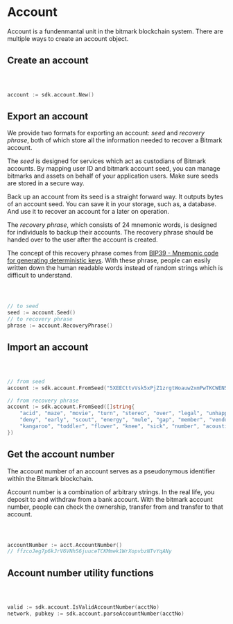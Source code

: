 # Account

Account is a fundenmantal unit in the bitmark blockchain system. There are multiple ways to create an account object.

## Create an account

```javascript
```

```swift
```

```java
```

```go
account := sdk.account.New()
```

## Export an account

We provide two formats for exporting an account: *seed* and *recovery phrase*, both of which store all the information needed to recover a Bitmark account.

The *seed* is designed for services which act as custodians of Bitmark accounts. By mapping user ID and bitmark account seed, you can manage bitmarks and assets on behalf of your application users. Make sure seeds are stored in a secure way.

Back up an account from its seed is a straight forward way. It outputs bytes of an account seed. You can save it in your storage, such as, a database. And use it to recover an account for a later on operation.

The *recovery phrase*, which consists of 24 mnemonic words, is designed for individuals to backup their accounts. The recovery phrase should be handed over to the user after the account is created.

The concept of this recovery phrase comes from [BIP39 - Mnemonic code for generating deterministic keys](https://github.com/bitcoin/bips/blob/master/bip-0039.mediawiki). With these phrase, people can easily written down the human readable words instead of random strings which is difficult to understand.

```javascript
```

```swift
```

```java
```

```go
// to seed
seed := account.Seed()
// to recovery phrase
phrase := account.RecoveryPhrase()
```

## Import an account

```javascript
```

```swift
```

```java
```

```go
// from seed
account := sdk.account.FromSeed("5XEECttvVsk5xPjZ1zrgtWoauw2xmPwTKCWEN5GF24UpaGZhAGS6tXd")

// from recovery phrase
account := sdk.account.FromSeed([]string{
    "acid", "maze", "movie", "turn", "stereo", "over", "legal", "unhappy",
    "deny", "early", "scout", "energy", "mule", "gap", "member", "vendor",
    "kangaroo", "toddler", "flower", "knee", "sick", "number", "acoustic", "you",
})
```

## Get the account number

The account number of an account serves as a pseudonymous identifier within the Bitmark blockchain.

Account number is a combination of arbitrary strings. In the real life, you deposit to and withdraw from a bank account. With the bitmark account number, people can check the ownership, transfer from and transfer to that account.

```javascript
```

```swift
```

```java
```

```go
accountNumber := acct.AccountNumber()
// ffzcoJeg7p6kJrV6VNhS6juuceTCKMmek1WrXopvbzNTvYqANy
```

## Account number utility functions

```javascript
```

```swift
```

```java
```

```go
valid := sdk.account.IsValidAccountNumber(acctNo)
network, pubkey := sdk.account.parseAccountNumber(acctNo)
```